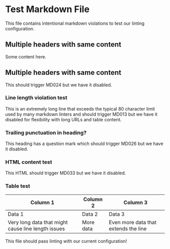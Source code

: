 # Test Markdown File

This file contains intentional markdown violations to test our linting configuration.

## Multiple headers with same content

Some content here.

## Multiple headers with same content

This should trigger MD024 but we have it disabled.

### Line length violation test
This is an extremely long line that exceeds the typical 80 character limit used by many markdown linters and should trigger MD013 but we have it disabled for flexibility with long URLs and table content.

### Trailing punctuation in heading?

This heading has a question mark which should trigger MD026 but we have it disabled.

### HTML content test

<div class="custom-div">
  <p>This HTML should trigger MD033 but we have it disabled.</p>
</div>

### Table test

| Column 1 | Column 2 | Column 3 |
|----------|----------|----------|
| Data 1   | Data 2   | Data 3   |
| Very long data that might cause line length issues | More data | Even more data that extends the line |

This file should pass linting with our current configuration!